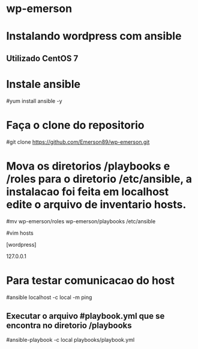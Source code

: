 # wp-emerson

# Instalando wordpress com ansible

## Utilizado CentOS 7 ##

# Instale ansible 

#yum install ansible -y

# Faça o clone do repositorio

#git clone https://github.com/Emerson89/wp-emerson.git

# Mova os diretorios /playbooks e /roles para o diretorio /etc/ansible, a instalacao foi feita em localhost edite o arquivo de inventario hosts. 

#mv wp-emerson/roles wp-emerson/playbooks /etc/ansible

#vim hosts

[wordpress]

127.0.0.1

# Para testar comunicacao do host

#ansible localhost -c local -m ping

## Executar o arquivo #playbook.yml que se encontra no diretorio /playbooks

#ansible-playbook -c local playbooks/playbook.yml
